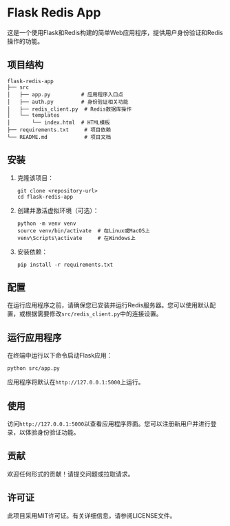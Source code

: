 # Flask Redis App

这是一个使用Flask和Redis构建的简单Web应用程序，提供用户身份验证和Redis操作的功能。

## 项目结构

```
flask-redis-app
├── src
│   ├── app.py          # 应用程序入口点
│   ├── auth.py         # 身份验证相关功能
│   ├── redis_client.py  # Redis数据库操作
│   └── templates
│       └── index.html  # HTML模板
├── requirements.txt     # 项目依赖
└── README.md            # 项目文档
```

## 安装

1. 克隆该项目：

   ```
   git clone <repository-url>
   cd flask-redis-app
   ```

2. 创建并激活虚拟环境（可选）：

   ```
   python -m venv venv
   source venv/bin/activate  # 在Linux或MacOS上
   venv\Scripts\activate     # 在Windows上
   ```

3. 安装依赖：

   ```
   pip install -r requirements.txt
   ```

## 配置

在运行应用程序之前，请确保您已安装并运行Redis服务器。您可以使用默认配置，或根据需要修改`src/redis_client.py`中的连接设置。

## 运行应用程序

在终端中运行以下命令启动Flask应用：

```
python src/app.py
```

应用程序将默认在`http://127.0.0.1:5000`上运行。

## 使用

访问`http://127.0.0.1:5000`以查看应用程序界面。您可以注册新用户并进行登录，以体验身份验证功能。

## 贡献

欢迎任何形式的贡献！请提交问题或拉取请求。

## 许可证

此项目采用MIT许可证。有关详细信息，请参阅LICENSE文件。